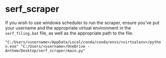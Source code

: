 # serf_scraper

If you wish to use windows scheduler to run the scraper, ensure you've put your username and the appropriate virtual environment in the
`serf_filing.bat` file, as well as the appropriate path to the file.

`"C:/Users/<username>/AppData/Local/conda/conda/envs/<virtualenv>/python.exe" "C:/Users/<username>/OneDrive - Anthem/Desktop/serf_scraper/main.py"`
